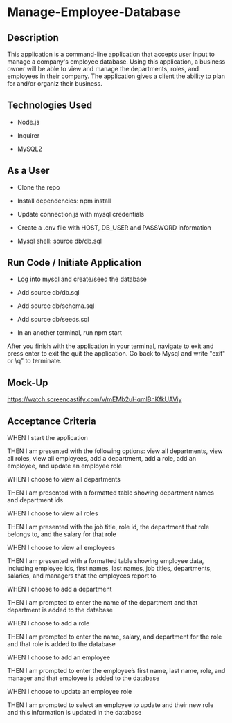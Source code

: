 # Manage-Employee-Database

## Description
This application is a command-line application that accepts user input to manage a company's employee database. Using this application, a business owner will be able to view and manage the departments, roles, and employees in their company. The application gives a client the ability to plan for and/or organiz their business.

## Technologies Used
* Node.js

* Inquirer

* MySQL2

## As a User
* Clone the repo

* Install dependencies: npm install

* Update connection.js with mysql credentials 

* Create a .env file with HOST, DB_USER and PASSWORD information

* Mysql shell: source db/db.sql

## Run Code / Initiate Application

* Log into mysql and create/seed the database

* Add source db/db.sql

* Add source db/schema.sql

* Add source db/seeds.sql

* In an another terminal, run npm start

After you finish with the application in your terminal, navigate to exit and press enter to exit the quit the application. Go back to Mysql and write "exit" or \q" to terminate.

## Mock-Up
https://watch.screencastify.com/v/mEMb2uHqmlBhKfkUAViy

## Acceptance Criteria
WHEN I start the application

THEN I am presented with the following options: view all departments, view all roles, view all employees, add a department, add a role, add an employee, and update an employee role

WHEN I choose to view all departments

THEN I am presented with a formatted table showing department names and department ids

WHEN I choose to view all roles

THEN I am presented with the job title, role id, the department that role belongs to, and the salary for that role

WHEN I choose to view all employees

THEN I am presented with a formatted table showing employee data, including employee ids, first names, last names, job titles, departments, salaries, and managers that the employees report to

WHEN I choose to add a department

THEN I am prompted to enter the name of the department and that department is added to the database

WHEN I choose to add a role

THEN I am prompted to enter the name, salary, and department for the role and that role is added to the database

WHEN I choose to add an employee

THEN I am prompted to enter the employee’s first name, last name, role, and manager and that employee is added to the database

WHEN I choose to update an employee role

THEN I am prompted to select an employee to update and their new role and this information is updated in the database 



